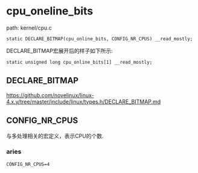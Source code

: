cpu_oneline_bits
========================================

path: kernel/cpu.c
```
static DECLARE_BITMAP(cpu_online_bits, CONFIG_NR_CPUS) __read_mostly;
```

DECLARE_BITMAP宏展开后的样子如下所示:

```
static unsigned long cpu_online_bits[1] __read_mostly;
```

DECLARE_BITMAP
----------------------------------------

https://github.com/novelinux/linux-4.x.y/tree/master/include/linux/types.h/DECLARE_BITMAP.md

CONFIG_NR_CPUS
----------------------------------------

与多处理相关的宏定义，表示CPU的个数.

### aries

```
CONFIG_NR_CPUS=4
```